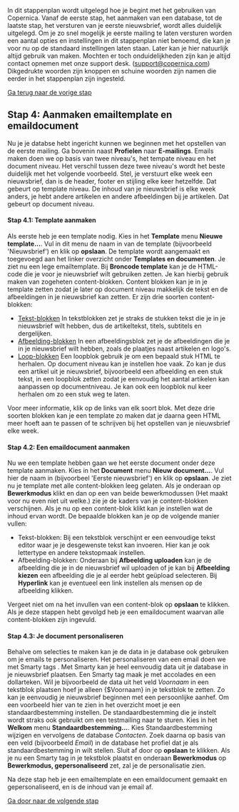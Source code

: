 In dit stappenplan wordt uitgelegd hoe je begint met het gebruiken van
Copernica. Vanaf de eerste stap, het aanmaken van een database, tot de
laatste stap, het versturen van je eerste nieuwsbrief, wordt alles
duidelijk uitgelegd. Om je zo snel mogelijk je eerste mailing te laten
versturen worden een aantal opties en instellingen in dit stappenplan
niet benoemd, die kan je voor nu op de standaard instellingen laten
staan. Later kan je hier natuurlijk altijd gebruik van maken. Mochten er
toch onduidelijkheden zijn kan je altijd contact opnemen met onze
support desk. (support@copernica.com) Dikgedrukte woorden zijn knoppen
en schuine woorden zijn namen die eerder in het stappenplan zijn
ingesteld.

[Ga terug naar de vorige
stap](www.copernica.com/nl/blog/beginnen-met-copernica-stappenplan-stap-3)

Stap 4: Aanmaken emailtemplate en emaildocument
-----------------------------------------------

Nu je je databse hebt ingericht kunnen we beginnen met het opstellen van
de eerste mailing. Ga bovenin naast **Profielen** naar **E-mailings**.
Emails maken doen we op basis van twee niveau's, het tempate niveau en
het document niveau. Het verschil tussen deze twee niveau's wordt het
beste duidelijk met het volgende voorbeeld. Stel, je verstuurt elke week
een nieuwsbrief, dan is de header, footer en stijling elke keer
hetzelfde. Dat gebeurt op template niveau. De inhoud van je nieuwsbrief
is elke week anders, je hebt andere artikelen en andere afbeeldingen bij
je artikelen. Dat gebeurt op document niveau.

#### Stap 4.1: Template aanmaken

Als eerste heb je een template nodig. Kies in het **Template** menu
**Nieuwe template...**. Vul in dit menu de naam in van de template
(bijvoorbeeld 'Nieuwsbrief') en klik op **opslaan**. De template wordt
aangemaakt en toegevoegd aan het linker overzicht onder **Templates en
documenten**. Je ziet nu een lege emailtemplate. Bij **Broncode
template** kan je de HTML-code die je voor je nieuwsbrief wilt gebruiken
zetten. Je kan hierbij gebruik maken van zogeheten content-blokken.
Content blokken kan je in je template zetten zodat je later op document
niveau makkelijk de tekst en de afbeeldingen in je nieuwsbrief kan
zetten. Er zijn drie soorten content-blokken:

-   [Tekst-blokken](https://www.copernica.com/nl/blog/template-blokken-het-tekstblok)
    In tekstblokken zet je straks de stukken tekst die je in je
    nieuwsbrief wilt hebben, dus de artikeltekst, titels, subtitels en
    dergelijken.
-   [Afbeelding-blokken](https://www.copernica.com/nl/blog/template-blokken-de-afbeelding-tag)
    In een afbeeldingsblok zet je de afbeeldingen die je in je
    nieuwsbrief wilt hebben, zoals de plaatjes naast artikelen en
    logo's.
-   [Loop-blokken](https://www.copernica.com/nl/blog/template-blokken-de-loop-tag)
    Een loopblok gebruik je om een bepaald stuk HTML te herhalen. Op
    document niveau kan je instellen hoe vaak. Zo kan je dus een artikel
    uit je nieuwsbrief, bijvoorbeeld een afbeelding en een stuk tekst,
    in een loopblok zetten zodat je eenvoudig het aantal artikelen kan
    aanpassen op documentniveau. Je kan ook een loopblok nul keer
    herhalen om zo een stuk weg te laten.

Voor meer informatie, klik op de links van elk soort blok. Met deze drie
soorten blokken kan je een template zo maken dat je daarna geen HTML
meer hoeft aan te passen of te schrijven bij het opstellen van je
nieuwsbrief elke week.

#### Stap 4.2: Een emaildocument aanmaken

Nu we een template hebben gaan we het eerste document onder deze
template aanmaken. Kies in het **Document** menu **Nieuw document...**.
Vul hier de naam in (bijvoorbeel 'Eerste nieuwsbrief') en klik op
**opslaan**. Je ziet nu je template met alle content-blokken leeg
gelaten. Als je onderaan op **Bewerkmodus** klikt en dan op een van
beide bewerkmodussen (Het maakt voor nu even niet uit welke.) zie je de
kaders van je content-blokken verschijnen. Als je nu op een content-blok
klikt kan je instellen wat de inhoud ervan wordt. De bepaalde blokken
kan je op de volgende manier vullen:

-   Tekst-blokken: Bij een tekstblok verschijnt er een eenvoudige tekst
    editor waar je je desgewenste tekst kan invoeren. Hier kan je ook
    lettertype en andere tekstopmaak instellen.
-   Afbeelding-blokken: Onderaan bij **Afbeelding uploaden** kan je de
    afbeelding die je in de nieuwsbrief wil uploaden of je kan bij
    **Afbeelding kiezen** een afbeelding die je al eerder hebt geüpload
    selecteren. Bij **Hyperlink** kan je eventueel een link instellen
    als mensen op de afbeelding klikken.

Vergeet niet om na het invullen van een content-blok op **opslaan** te
klikken. Als je deze stappen hebt gevolgd heb je een emaildocument
waarvan alle content-blokken zijn ingevuld.

#### Stap 4.3: Je document personaliseren

Behalve om selecties te maken kan je de data in je database ook
gebruiken om je emails te personaliseren. Het personaliseren van een
email doen we met Smarty tags . Met Smarty kan je heel eenvoudig data
uit je database in je nieuwsbrief plaatsen. Een Smarty tag maak je met
accolades en een dollarteken. Wil je bijvoorbeeld de data uit het veld
*Voornaam* in een tekstblok plaatsen hoef je alleen {\$Voornaam} in je
tekstblok te zetten. Zo kan je eenvoudig je nieuwsbrief beginnen met een
persoonlijke aanhef. Om een voorbeeld hier van te zien in het overzicht
moet je een standaardbestemming instellen. De standaardbestemming die je
instelt wordt straks ook gebruikt om een testmailing naar te sturen.
Kies in het **Welkom** menu **Standaardbestemming...**. Kies
Standaardbestemming wijzigen en vervolgens de database *Contacten*. Zoek
daarna op basis van een veld (bijvoorbeeld *Email*) in de database het
profiel dat je als standaardbestemming in wilt stellen. Sluit af door op
**opslaan** te klikken. Als je nu een Smarty tag in je tekstblok plaatst
en onderaan **Bewerkmodus** op **Bewerkmodus, gepersonaliseerd** zet,
zal je de personalisatie zien.

Na deze stap heb je een emailtemplate en een emaildocument gemaakt en
gepersonaliseerd, en is de inhoud van je email af.

[Ga door naar de volgende
stap](www.copernica.com/nl/blog/beginnen-met-copernica-stappenplan-stap-5)
